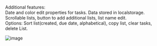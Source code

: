 Additional features: \
Date and color edit properties for tasks. Data stored in localstorage.\
Scrollable lists, button to add additional lists, list name edit. \
Options: Sort list(created, due date, alphabetical), copy list, clear tasks, delete List.

![image](https://user-images.githubusercontent.com/77419802/209431522-d4070497-f2f6-4c4d-b14f-5d7b104ff704.png)
